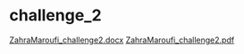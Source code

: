 # challenge_2
[ZahraMaroufi_challenge2.docx](https://github.com/zahramaroufi75/challenge_2/files/6664516/ZahraMaroufi_challenge2.docx)
[ZahraMaroufi_challenge2.pdf](https://github.com/zahramaroufi75/challenge_2/files/6664517/ZahraMaroufi_challenge2.pdf)
